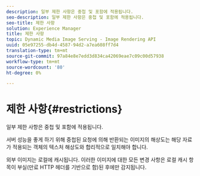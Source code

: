 ```yaml
---
description: 일부 제한 사항은 중첩 및 포함에 적용됩니다.
seo-description: 일부 제한 사항은 중첩 및 포함에 적용됩니다.
seo-title: 제한 사항
solution: Experience Manager
title: 제한 사항
topic: Dynamic Media Image Serving - Image Rendering API
uuid: 05e97255-db4d-4587-94d2-a7ea608ff7d4
translation-type: tm+mt
source-git-commit: 97a84e8e7edd3d834ca42069eae7c09c00d57938
workflow-type: tm+mt
source-wordcount: '80'
ht-degree: 0%

---
```



# 제한 사항{#restrictions}

일부 제한 사항은 중첩 및 포함에 적용됩니다.

서버 성능을 좋게 하기 위해 중첩된 요청에 의해 반환되는 이미지의 해상도는 해당 자료가 적용되는 객체의 텍스처 해상도와 합리적으로 일치해야 합니다.

외부 이미지는 로컬에 캐시됩니다. 이러한 이미지에 대한 모든 변경 사항은 로컬 캐시 항목이 부실(만료 HTTP 헤더를 기반으로 함)된 후에만 감지됩니다.
